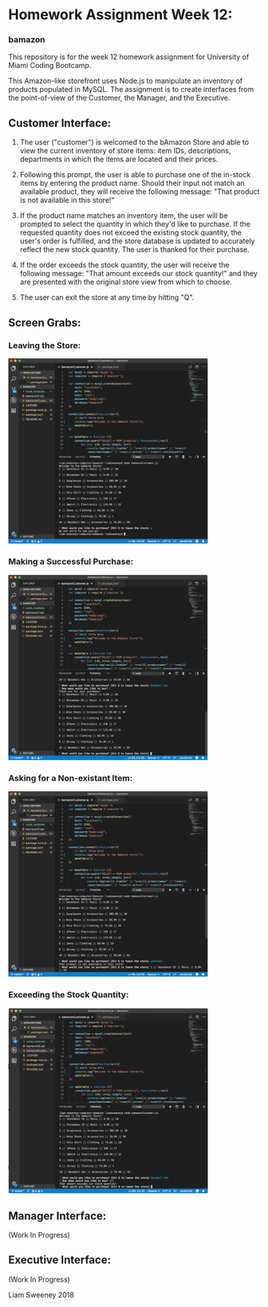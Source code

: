 # Homework Assignment Week 12:
### bamazon

This repository is for the week 12 homework assignment for University of Miami Coding Bootcamp. 

This Amazon-like storefront uses Node.js to manipulate an inventory of products populated in MySQL. The assignment is to create interfaces from the point-of-view of the Customer, the Manager, and the Executive.

## Customer Interface:
1. The user ("customer") is welcomed to the bAmazon Store and able to view the current inventory of store items: item IDs, descriptions, departments in which the items are located and their prices. 

3. Following this prompt, the user is able to purchase one of the in-stock items by entering the product name. Should their input not match an available product, they will receive the following message: "That product is not available in this store!"

4. If the product name matches an inventory item, the user will be prompted to select the quantity in which they'd like to purchase. If the requested quantity does not exceed the existing stock quantity, the user's order is fulfilled, and the store database is updated to accurately reflect the new stock quantity. The user is thanked for their purchase. 

5. If the order exceeds the stock quantity, the user will receive the following message: "That amount exceeds our stock quantity!" and they are presented with the original store view from which to choose.

5. The user can exit the store at any time by hitting "Q". 

## Screen Grabs:
### Leaving the Store:<br>
<img src="assets/images/01-LeavingtheStore.png" width="400">

### Making a Successful Purchase:<br>
<img src="assets/images/02-CorrectPurchase.png" width="400">

### Asking for a Non-existant Item:<br>
<img src="assets/images/03-NonexistantItem.png" width="400">

### Exceeding the Stock Quantity:<br>
<img src="assets/images/04-ExceedingQuantity.png" width="400">



## Manager Interface:
(Work In Progress)

## Executive Interface:
(Work In Progress)

Liam Sweeney 2018
